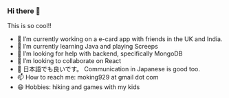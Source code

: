 ### Hi there 👋

<!--
**moki929/moki929** is a ✨ _special_ ✨ repository because its `README.md` (this file) appears on your GitHub profile.
-->


This is so cool!!

- 🔭 I’m currently working on a e-card app with friends in the UK and India.
- 🌱 I’m currently learning Java and playing Screeps
- 🤔 I’m looking for help with backend, specifically MongoDB
- 👯 I’m looking to collaborate on React
- 💬 日本語でも良いです。 Communication in Japanese is good too.
- 📫 How to reach me: moking929 at gmail dot com
- 😄 Hobbies: hiking and games with my kids

